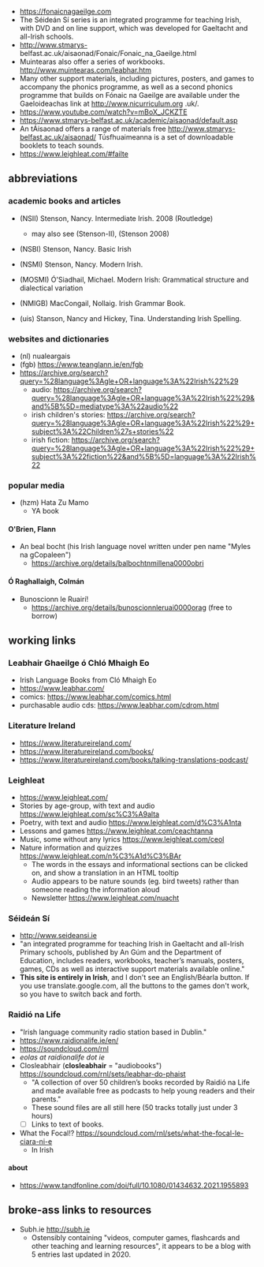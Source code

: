 - <https://fonaicnagaeilge.com>
- The Séideán Sí series is an integrated programme for teaching Irish, with DVD and on line support, which was developed for Gaeltacht and all-Irish schools.
- <http://www.stmarys-> belfast.ac.uk/aisaonad/Fonaic/Fonaic_na_Gaeilge.html
- Muintearas also offer a series of workbooks. <http://www.muintearas.com/leabhar.htm>
- Many other support materials, including pictures, posters, and games to accompany the phonics programme, as well as a second phonics programme that builds on Fónaic na Gaeilge are available under the Gaeloideachas link at <http://www.nicurriculum.org> .uk/.
- <https://www.youtube.com/watch?v=mBoX_JCKZTE>
- <https://www.stmarys-belfast.ac.uk/academic/aisaonad/default.asp>
- An tÁisaonad offers a range of materials free <http://www.stmarys-belfast.ac.uk/aisaonad/> Túsfhuaimeanna is a set of downloadable booklets to teach sounds.
- <https://www.leighleat.com/#failte>

## abbreviations

### academic books and articles

- (NSII) Stenson, Nancy. Intermediate Irish. 2008 (Routledge)
  - may also see  (Stenson-II), (Stenson 2008)
- (NSBI) Stenson, Nancy. Basic Irish
- (NSMI) Stenson, Nancy. Modern Irish.
- (MOSMI) Ó'Siadhail, Michael. Modern Irish: Grammatical structure and dialectical variation
- (NMIGB) MacCongail, Nollaig. Irish Grammar Book.

- (uis) Stanson, Nancy and Hickey, Tina. Understanding Irish Spelling.

### websites and dictionaries

- (nl) nualeargais
- (fgb) <https://www.teanglann.ie/en/fgb>
- <https://archive.org/search?query=%28language%3Agle+OR+language%3A%22Irish%22%29>
  - audio: <https://archive.org/search?query=%28language%3Agle+OR+language%3A%22Irish%22%29&and%5B%5D=mediatype%3A%22audio%22>
  - irish children's stories: <https://archive.org/search?query=%28language%3Agle+OR+language%3A%22Irish%22%29+subject%3A%22Children%27s+stories%22>
  - irish fiction: <https://archive.org/search?query=%28language%3Agle+OR+language%3A%22Irish%22%29+subject%3A%22fiction%22&and%5B%5D=language%3A%22Irish%22>
  
### popular media

- (hzm) Hata Zu Mamo
  - YA book

#### O'Brien, Flann

- An beal bocht (his Irish language novel written under pen name "Myles na gCopaleen")
  - <https://archive.org/details/balbochtnmillena0000obri>

#### Ó Raghallaigh, Colmán

- Bunoscionn le Ruairí!
  - <https://archive.org/details/bunoscionnleruai0000orag> (free to borrow)

## working links

### Leabhair Ghaeilge ó Chló Mhaigh Eo

- Irish Language Books from Cló Mhaigh Eo
- <https://www.leabhar.com/>
- comics: <https://www.leabhar.com/comics.html>
- purchasable audio cds: <https://www.leabhar.com/cdrom.html>

### Literature Ireland

- <https://www.literatureireland.com/>
- <https://www.literatureireland.com/books/>
- <https://www.literatureireland.com/books/talking-translations-podcast/>

### Leighleat

- <https://www.leighleat.com/>
- Stories by age-group, with text and audio <https://www.leighleat.com/sc%C3%A9alta>
- Poetry, with text and audio <https://www.leighleat.com/d%C3%A1nta>
- Lessons and games <https://www.leighleat.com/ceachtanna>
- Music, some without any lyrics <https://www.leighleat.com/ceol>
- Nature information and quizzes <https://www.leighleat.com/n%C3%A1d%C3%BAr>
  - The words in the essays and informational sections can be clicked on, and show a translation in an HTML tooltip
  - Audio appears to be nature sounds (eg. bird tweets) rather than someone reading the information aloud
  - Newsletter <https://www.leighleat.com/nuacht>

### Séideán Sí

- <http://www.seideansi.ie>
- "an integrated programme for teaching Irish in Gaeltacht and all-Irish Primary schools, published by An Gúm and the Department of Education, includes readers, workbooks, teacher’s manuals, posters, games, CDs as well as interactive support materials available online."
- **This site is entirely in Irish**, and I don't see an English/Béarla button. If you use translate.google.com, all the buttons to the games don't work, so you have to switch back and forth.

### Raidió na Life

- "Irish language community radio station based in Dublin."
- <https://www.raidionalife.ie/en/>  
- <https://soundcloud.com/rnl>
- *eolas at raidionalife dot ie*
- Closleabhair (**closleabhair** = "audiobooks") <https://soundcloud.com/rnl/sets/leabhar-do-phaist>
  - "A collection of over 50 children’s books recorded by Raidió na Life and made available free as podcasts to help young readers and their parents."
  - These sound files are all still here (50 tracks totally just under 3 hours)
  - [ ] Links to text of books.
- What the Focal!? <https://soundcloud.com/rnl/sets/what-the-focal-le-ciara-ni-e>
  - In Irish

#### about

- <https://www.tandfonline.com/doi/full/10.1080/01434632.2021.1955893>

## broke-ass links to resources

- Subh.ie <http://subh.ie>
  - Ostensibly containing "videos, computer games, flashcards and other teaching and learning resources", it appears to be a blog with 5 entries last updated in 2020.
